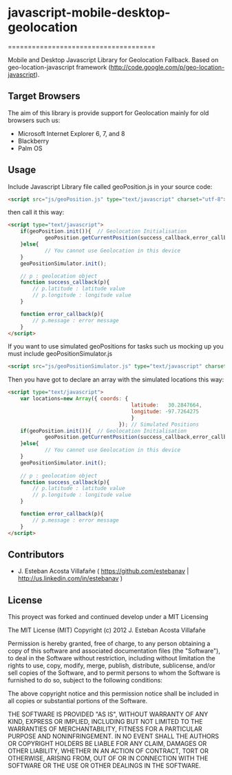 # javascript-mobile-desktop-geolocation
=====================================

Mobile and Desktop Javascript Library for Geolocation Fallback. Based on geo-location-javascript framework (http://code.google.com/p/geo-location-javascript).

## Target Browsers

The aim of this library is provide support for Geolocation mainly for old browsers such us:

- Microsoft Internet Explorer 6, 7, and 8
- Blackberry
- Palm OS

## Usage

Include Javascript Library file called geoPosition.js in your source code:
~~~ html
<script src="js/geoPosition.js" type="text/javascript" charset="utf-8"></script>
~~~ 
then call it this way:
~~~ html
<script type="text/javascript">
	if(geoPosition.init()){  // Geolocation Initialisation
			geoPosition.getCurrentPosition(success_callback,error_callback,{enableHighAccuracy:true});
	}else{
			// You cannot use Geolocation in this device
	}
	geoPositionSimulator.init(); 

	// p : geolocation object
	function success_callback(p){
		// p.latitude : latitude value
		// p.longitude : longitude value
	}

	function error_callback(p){
		// p.message : error message
	}
</script>
~~~ 
If you want to use simulated geoPositions for tasks such us mocking up you must include geoPositionSimulator.js 
~~~ html
<script src="js/geoPositionSimulator.js" type="text/javascript" charset="utf-8"></script>
~~~ 
Then you have got to declare an array with the simulated locations this way:
~~~ html
<script type="text/javascript">
	var locations=new Array({ coords: {
										latitude: 	30.2847664,
										longitude: -97.7264275
										} 
									}); // Simulated Positions
	if(geoPosition.init()){  // Geolocation Initialisation
			geoPosition.getCurrentPosition(success_callback,error_callback,{enableHighAccuracy:true});
	}else{
			// You cannot use Geolocation in this device
	}
	geoPositionSimulator.init(); 
	
	// p : geolocation object
	function success_callback(p){
		// p.latitude : latitude value
		// p.longitude : longitude value
	}

	function error_callback(p){
		// p.message : error message
	}
</script>
~~~ 
## Contributors

* J. Esteban Acosta Villafañe ( https://github.com/estebanav  | http://us.linkedin.com/in/estebanav )

## License

This proyect was forked and continued develop under a MIT Licensing

The MIT License (MIT)
Copyright (c) 2012  J. Esteban Acosta Villafañe

Permission is hereby granted, free of charge, to any person obtaining a copy of this software and associated documentation files (the "Software"), to deal in the Software without restriction, including without limitation the rights to use, copy, modify, merge, publish, distribute, sublicense, and/or sell copies of the Software, and to permit persons to whom the Software is furnished to do so, subject to the following conditions:

The above copyright notice and this permission notice shall be included in all copies or substantial portions of the Software.

THE SOFTWARE IS PROVIDED "AS IS", WITHOUT WARRANTY OF ANY KIND, EXPRESS OR IMPLIED, INCLUDING BUT NOT LIMITED TO THE WARRANTIES OF MERCHANTABILITY, FITNESS FOR A PARTICULAR PURPOSE AND NONINFRINGEMENT. IN NO EVENT SHALL THE AUTHORS OR COPYRIGHT HOLDERS BE LIABLE FOR ANY CLAIM, DAMAGES OR OTHER LIABILITY, WHETHER IN AN ACTION OF CONTRACT, TORT OR OTHERWISE, ARISING FROM, OUT OF OR IN CONNECTION WITH THE SOFTWARE OR THE USE OR OTHER DEALINGS IN THE SOFTWARE.